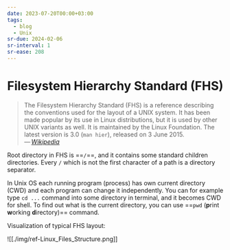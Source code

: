 ```yaml
---
date: 2023-07-20T00:00+03:00
tags:
  - blog
  - Unix
sr-due: 2024-02-06
sr-interval: 1
sr-ease: 208
---
```


# Filesystem Hierarchy Standard (FHS)

> The Filesystem Hierarchy Standard (FHS) is a reference describing the
> conventions used for the layout of a UNIX system. It has been made popular by
> its use in Linux distributions, but it is used by other UNIX variants as
> well. It is maintained by the Linux Foundation. The latest version is 3.0
> (`man hier`), released on 3 June 2015.\
> — <cite>[Wikipedia](https://en.wikipedia.org/wiki/Filesystem_Hierarchy_Standard)</cite>

Root directory in FHS is ==`/`==, and it contains some standard children
directories. Every `/` which is not the first character of a path is a directory
separator.

In Unix OS each running program (process) has own current directory (CWD) and
each program can change it independently. You can for example type `cd ...`
command into some directory in terminal, and it becomes CWD for shell.
To find out what is the current directory, you can use
==`pwd` (**p**rint **w**orking **d**irectory)== command.

Visualization of typical FHS layout:

![[./img/ref-Linux_Files_Structure.png]]
